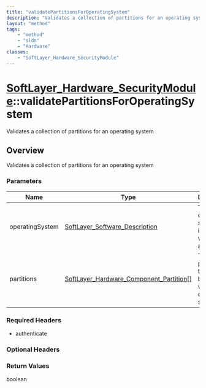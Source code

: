 ```yaml
---
title: "validatePartitionsForOperatingSystem"
description: "Validates a collection of partitions for an operating system"
layout: "method"
tags:
    - "method"
    - "sldn"
    - "Hardware"
classes:
    - "SoftLayer_Hardware_SecurityModule"
---
```

# [SoftLayer_Hardware_SecurityModule](/reference/services/SoftLayer_Hardware_SecurityModule)::validatePartitionsForOperatingSystem

Validates a collection of partitions for an operating system


## Overview 
Validates a collection of partitions for an operating system

### Parameters 
|Name | Type | Description |
| --- | --- | --- |
|operatingSystem| <a href='/reference/datatypes/SoftLayer_Software_Description'>SoftLayer_Software_Description </a>| The operating system that is to be verified against.|
|partitions| <a href='/reference/datatypes/SoftLayer_Hardware_Component_Partition'>SoftLayer_Hardware_Component_Partition[] </a>| The partitions that are to be used with the operating system.|


### Required Headers
* authenticate

### Optional Headers

### Return Values
boolean

